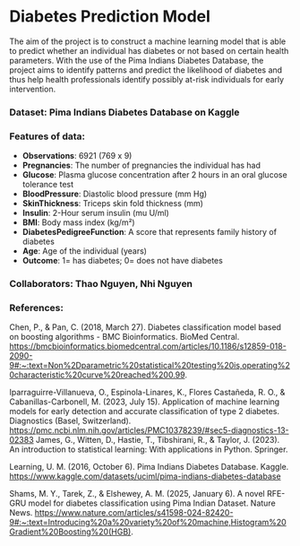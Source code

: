# Diabetes Prediction Model  
The aim of the project is to construct a machine learning model that is able to predict whether an individual has diabetes or not based on certain health parameters. With the use of the Pima Indians Diabetes Database, the project aims to identify patterns and predict the likelihood of diabetes and thus help health professionals identify possibly at-risk individuals for early intervention.
### Dataset: **Pima Indians Diabetes Database** on Kaggle   
### Features of data:  
- **Observations**: 6921 (769 x 9)  
- **Pregnancies**: The number of pregnancies the individual has had
- **Glucose**: Plasma glucose concentration after 2 hours in an oral glucose tolerance test
- **BloodPressure**: Diastolic blood pressure (mm Hg)
- **SkinThickness**: Triceps skin fold thickness (mm)
- **Insulin**: 2-Hour serum insulin (mu U/ml)
- **BMI**: Body mass index (kg/m²)
- **DiabetesPedigreeFunction**: A score that represents family history of diabetes
- **Age**: Age of the individual (years)
- **Outcome**: 1= has diabetes; 0= does not have diabetes

### Collaborators: Thao Nguyen, Nhi Nguyen  
### References: 
Chen, P., & Pan, C. (2018, March 27). Diabetes classification model based on boosting algorithms - BMC Bioinformatics. BioMed Central. https://bmcbioinformatics.biomedcentral.com/articles/10.1186/s12859-018-2090-9#:~:text=Non%2Dparametric%20statistical%20testing%20is,operating%20characteristic%20curve%20reached%200.99.  
 
Iparraguirre-Villanueva, O., Espinola-Linares, K., Flores Castañeda, R. O., & Cabanillas-Carbonell, M. (2023, July 15). Application of machine learning models for early detection and accurate classification of type 2 diabetes. Diagnostics (Basel, Switzerland). https://pmc.ncbi.nlm.nih.gov/articles/PMC10378239/#sec5-diagnostics-13-02383 
James, G., Witten, D., Hastie, T., Tibshirani, R., & Taylor, J. (2023). An introduction to statistical learning: With applications in Python. Springer.  

Learning, U. M. (2016, October 6). Pima Indians Diabetes Database. Kaggle. https://www.kaggle.com/datasets/uciml/pima-indians-diabetes-database  

Shams, M. Y., Tarek, Z., & Elshewey, A. M. (2025, January 6). A novel RFE-GRU model for diabetes classification using Pima Indian Dataset. Nature News. https://www.nature.com/articles/s41598-024-82420-9#:~:text=Introducing%20a%20variety%20of%20machine,Histogram%20Gradient%20Boosting%20(HGB). 
 

